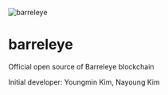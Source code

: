 ![barreleye](https://github.com/k930503/k930503/assets/48827393/15d2445b-b46f-4056-92c8-6ec18115f29e)

# barreleye


Official open source of Barreleye blockchain

Initial developer: Youngmin Kim, Nayoung Kim
